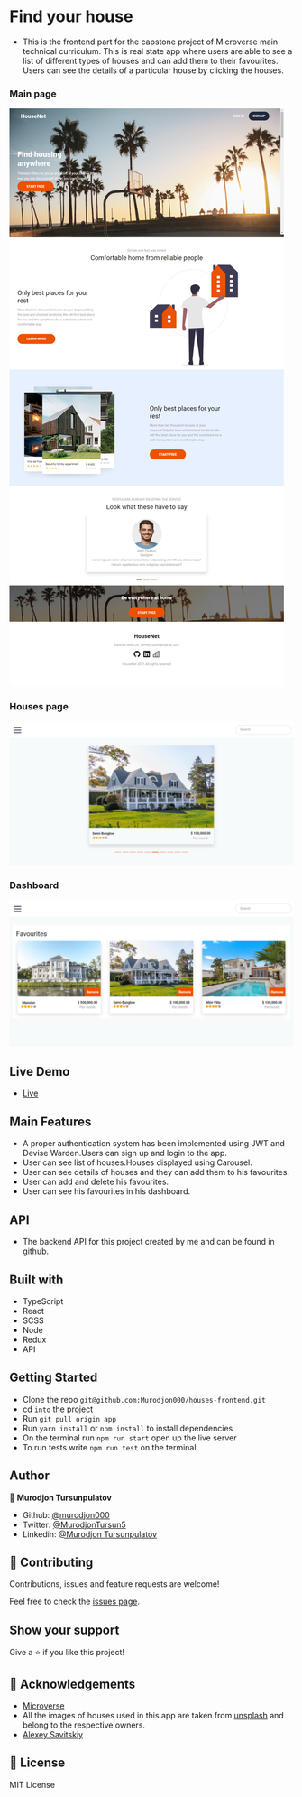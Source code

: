 # Find your house

- This is the frontend part for the capstone project of Microverse main technical curriculum.
  This is real state app where users are able to see a list of different types of houses and can add them to their favourites. Users can see the details of a particular house by clicking the houses.

### Main page

![Photo](./main.png)

### Houses page

![Photo](./house.png)

### Dashboard

![Photo](./favourite.png)

## Live Demo

- [Live](https://find-your-house-react.netlify.app/)

## Main Features

- A proper authentication system has been implemented using JWT and Devise Warden.Users can sign up and login to the app.
- User can see list of houses.Houses displayed using Carousel.
- User can see details of houses and they can add them to his favourites.
- User can add and delete his favourites.
- User can see his favourites in his dashboard.

## API

- The backend API for this project created by me and can be found in [github](https://github.com/Murodjon000/Houses-api).

## Built with

- TypeScript
- React
- SCSS
- Node
- Redux
- API

## Getting Started

- Clone the repo `git@github.com:Murodjon000/houses-frontend.git`
- cd `into` the project
- Run `git pull origin app`
- Run `yarn install` or `npm install` to install dependencies
- On the terminal run `npm run start` open up the live server
- To run tests write `npm run test` on the terminal

## Author

👤 **Murodjon Tursunpulatov**

- Github: [@murodjon000](https://github.com/murodjon000)
- Twitter: [@MurodjonTursun5](https://twitter.com/MurodjonTursun5)
- Linkedin: [@Murodjon Tursunpulatov](https://www.linkedin.com/in/murodjon-tursunpulatov-5189481b3/)

## 🤝 Contributing

Contributions, issues and feature requests are welcome!

Feel free to check the [issues page](issues/).

## Show your support

Give a ⭐️ if you like this project!

## 👏 Acknowledgements

- [Microverse](issues/)
- All the images of houses used in this app are taken from [unsplash](https://unsplash.com/) and belong to the respective owners.
- [Alexey Savitskiy](https://www.behance.net/alexey_savitskiy)

## 📝 License

MIT License
